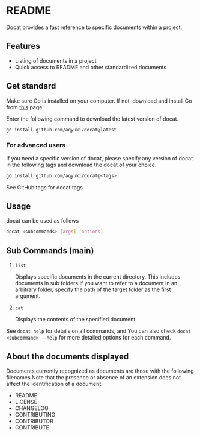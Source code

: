 # README

Docat provides a fast reference to specific documents within a project.

## Features

- Listing of documents in a project
- Quick access to README and other standardized documents

## Get standard

Make sure Go is installed on your computer. If not, download and install Go from [this](https://go.dev/doc/install) page.

Enter the following command to download the latest version of docat.

```bash
go install github.com/aqyuki/docat@latest
```

### For advanced users

If you need a specific version of docat, please specify any version of docat in the following tags and download the docat of your choice.

```bash
go install github.com/aqyuki/docat@<tags>
```

See GitHub tags for docat tags.

## Usage

docat can be used as follows

```bash
docat <subcommands> [args] [options]
```

## Sub Commands (main)

1. `list`

   Displays specific documents in the current directory. This includes documents in sub folders.If you want to refer to a document in an arbitrary folder, specify the path of the target folder as the first argument.

2. `cat`

   Displays the contents of the specified document.

See `docat help` for details on all commands, and You can also check `docat <subcommand> --help` for more detailed options for each command.

## About the documents displayed

Documents currently recognized as documents are those with the following filenames.Note that the presence or absence of an extension does not affect the identification of a document.

- README
- LICENSE
- CHANGELOG
- CONTRIBUTING
- CONTRIBUTOR
- CONTRIBUTE
